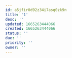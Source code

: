 ```yaml
---
id: a5jfir0d92z34i7asq0zk9n
title: '1'
desc: ''
updated: 1665263444066
created: 1665263444066
status: ''
due: ''
priority: ''
owner: ''
---
```

